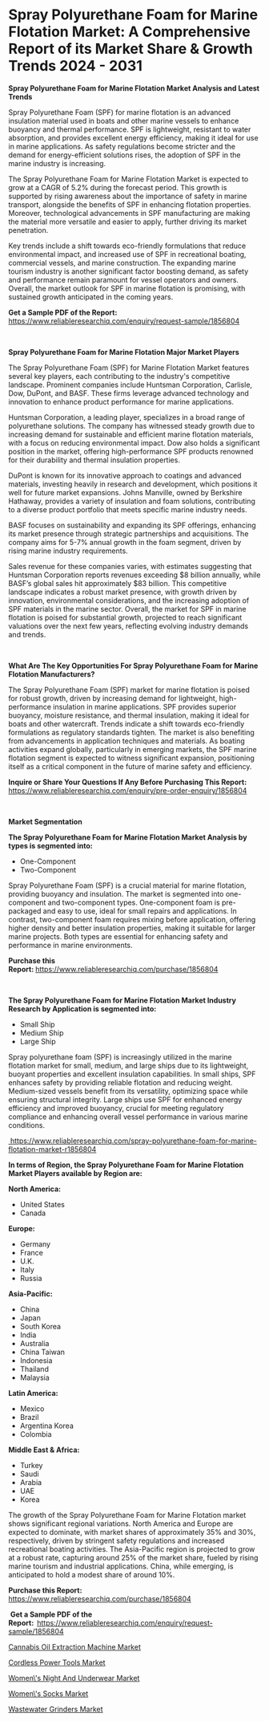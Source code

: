 <p><h1>Spray Polyurethane Foam for Marine Flotation Market: A Comprehensive Report of its Market Share & Growth Trends 2024 - 2031</h1></p><p><strong>Spray Polyurethane Foam for Marine Flotation Market Analysis and Latest Trends</strong></p>
<p><p>Spray Polyurethane Foam (SPF) for marine flotation is an advanced insulation material used in boats and other marine vessels to enhance buoyancy and thermal performance. SPF is lightweight, resistant to water absorption, and provides excellent energy efficiency, making it ideal for use in marine applications. As safety regulations become stricter and the demand for energy-efficient solutions rises, the adoption of SPF in the marine industry is increasing.</p><p>The Spray Polyurethane Foam for Marine Flotation Market is expected to grow at a CAGR of 5.2% during the forecast period. This growth is supported by rising awareness about the importance of safety in marine transport, alongside the benefits of SPF in enhancing flotation properties. Moreover, technological advancements in SPF manufacturing are making the material more versatile and easier to apply, further driving its market penetration. </p><p>Key trends include a shift towards eco-friendly formulations that reduce environmental impact, and increased use of SPF in recreational boating, commercial vessels, and marine construction. The expanding marine tourism industry is another significant factor boosting demand, as safety and performance remain paramount for vessel operators and owners. Overall, the market outlook for SPF in marine flotation is promising, with sustained growth anticipated in the coming years.</p></p>
<p><strong>Get a Sample PDF of the Report:&nbsp;</strong> <a href="https://www.reliableresearchiq.com/enquiry/request-sample/1856804?utm_campaign=1087&utm_medium=2&utm_source=Github&utm_content=ia&utm_term=20102024&utm_id=spray-polyurethane-foam-for-marine-flotation">https://www.reliableresearchiq.com/enquiry/request-sample/1856804</a></p>
<p>&nbsp;</p>
<p><strong>Spray Polyurethane Foam for Marine Flotation Major Market Players</strong></p>
<p><p>The Spray Polyurethane Foam (SPF) for Marine Flotation Market features several key players, each contributing to the industry's competitive landscape. Prominent companies include Huntsman Corporation, Carlisle, Dow, DuPont, and BASF. These firms leverage advanced technology and innovation to enhance product performance for marine applications.</p><p>Huntsman Corporation, a leading player, specializes in a broad range of polyurethane solutions. The company has witnessed steady growth due to increasing demand for sustainable and efficient marine flotation materials, with a focus on reducing environmental impact. Dow also holds a significant position in the market, offering high-performance SPF products renowned for their durability and thermal insulation properties.</p><p>DuPont is known for its innovative approach to coatings and advanced materials, investing heavily in research and development, which positions it well for future market expansions. Johns Manville, owned by Berkshire Hathaway, provides a variety of insulation and foam solutions, contributing to a diverse product portfolio that meets specific marine industry needs.</p><p>BASF focuses on sustainability and expanding its SPF offerings, enhancing its market presence through strategic partnerships and acquisitions. The company aims for 5-7% annual growth in the foam segment, driven by rising marine industry requirements.</p><p>Sales revenue for these companies varies, with estimates suggesting that Huntsman Corporation reports revenues exceeding $8 billion annually, while BASF’s global sales hit approximately $83 billion. This competitive landscape indicates a robust market presence, with growth driven by innovation, environmental considerations, and the increasing adoption of SPF materials in the marine sector. Overall, the market for SPF in marine flotation is poised for substantial growth, projected to reach significant valuations over the next few years, reflecting evolving industry demands and trends.</p></p>
<p>&nbsp;</p>
<p><strong>What Are The Key Opportunities For Spray Polyurethane Foam for Marine Flotation Manufacturers?</strong></p>
<p><p>The Spray Polyurethane Foam (SPF) market for marine flotation is poised for robust growth, driven by increasing demand for lightweight, high-performance insulation in marine applications. SPF provides superior buoyancy, moisture resistance, and thermal insulation, making it ideal for boats and other watercraft. Trends indicate a shift towards eco-friendly formulations as regulatory standards tighten. The market is also benefiting from advancements in application techniques and materials. As boating activities expand globally, particularly in emerging markets, the SPF marine flotation segment is expected to witness significant expansion, positioning itself as a critical component in the future of marine safety and efficiency.</p></p>
<p><strong>Inquire or Share Your Questions If Any Before Purchasing This Report:</strong> <a href="https://www.reliableresearchiq.com/enquiry/pre-order-enquiry/1856804?utm_campaign=1087&utm_medium=2&utm_source=Github&utm_content=ia&utm_term=20102024&utm_id=spray-polyurethane-foam-for-marine-flotation">https://www.reliableresearchiq.com/enquiry/pre-order-enquiry/1856804</a></p>
<p>&nbsp;</p>
<p><strong>Market Segmentation</strong></p>
<p><strong>The Spray Polyurethane Foam for Marine Flotation Market Analysis by types is segmented into:</strong></p>
<p><ul><li>One-Component</li><li>Two-Component</li></ul></p>
<p><p>Spray Polyurethane Foam (SPF) is a crucial material for marine flotation, providing buoyancy and insulation. The market is segmented into one-component and two-component types. One-component foam is pre-packaged and easy to use, ideal for small repairs and applications. In contrast, two-component foam requires mixing before application, offering higher density and better insulation properties, making it suitable for larger marine projects. Both types are essential for enhancing safety and performance in marine environments.</p></p>
<p><strong>Purchase this Report:&nbsp;</strong><a href="https://www.reliableresearchiq.com/purchase/1856804?utm_campaign=1087&utm_medium=2&utm_source=Github&utm_content=ia&utm_term=20102024&utm_id=spray-polyurethane-foam-for-marine-flotation">https://www.reliableresearchiq.com/purchase/1856804</a></p>
<p>&nbsp;</p>
<p><strong>The Spray Polyurethane Foam for Marine Flotation Market Industry Research by Application is segmented into:</strong></p>
<p><ul><li>Small Ship</li><li>Medium Ship</li><li>Large Ship</li></ul></p>
<p><p>Spray polyurethane foam (SPF) is increasingly utilized in the marine flotation market for small, medium, and large ships due to its lightweight, buoyant properties and excellent insulation capabilities. In small ships, SPF enhances safety by providing reliable flotation and reducing weight. Medium-sized vessels benefit from its versatility, optimizing space while ensuring structural integrity. Large ships use SPF for enhanced energy efficiency and improved buoyancy, crucial for meeting regulatory compliance and enhancing overall vessel performance in various marine conditions.</p></p>
<p><a href="https://www.reliableresearchiq.com/spray-polyurethane-foam-for-marine-flotation-market-r1856804?utm_campaign=1087&utm_medium=2&utm_source=Github&utm_content=ia&utm_term=20102024&utm_id=spray-polyurethane-foam-for-marine-flotation">&nbsp;https://www.reliableresearchiq.com/spray-polyurethane-foam-for-marine-flotation-market-r1856804</a></p>
<p><strong>In terms of Region, the Spray Polyurethane Foam for Marine Flotation Market Players available by Region are:</strong></p>
<p>
    <p> <strong> North America: </strong>
        <ul>
            <li>United States</li>
            <li>Canada</li>
        </ul>
        </p> 
    <p> <strong> Europe: </strong>
        <ul>
            <li>Germany</li>
            <li>France</li>
            <li>U.K.</li>
            <li>Italy</li>
            <li>Russia</li>
        </ul>
        </p> 
    <p> <strong> Asia-Pacific: </strong>
        <ul>
            <li>China</li>
            <li>Japan</li>
            <li>South Korea</li>
            <li>India</li>
            <li>Australia</li>
            <li>China Taiwan</li>
            <li>Indonesia</li>
            <li>Thailand</li>
            <li>Malaysia</li>
        </ul>
        </p> 
    <p> <strong> Latin America: </strong>
        <ul>
            <li>Mexico</li>
            <li>Brazil</li>
            <li>Argentina Korea</li>
            <li>Colombia</li>
        </ul>
        </p> 
    <p> <strong> Middle East & Africa: </strong>
        <ul>
            <li>Turkey</li>
            <li>Saudi</li>
            <li>Arabia</li>
            <li>UAE</li>
            <li>Korea</li>
        </ul>
    </p>
    </p>
<p><p>The growth of the Spray Polyurethane Foam for Marine Flotation market shows significant regional variations. North America and Europe are expected to dominate, with market shares of approximately 35% and 30%, respectively, driven by stringent safety regulations and increased recreational boating activities. The Asia-Pacific region is projected to grow at a robust rate, capturing around 25% of the market share, fueled by rising marine tourism and industrial applications. China, while emerging, is anticipated to hold a modest share of around 10%.</p></p>
<p><strong>Purchase this Report: </strong><a href="https://www.reliableresearchiq.com/purchase/1856804?utm_campaign=1087&utm_medium=2&utm_source=Github&utm_content=ia&utm_term=20102024&utm_id=spray-polyurethane-foam-for-marine-flotation">https://www.reliableresearchiq.com/purchase/1856804</a></p>
<p>&nbsp;<strong>Get a Sample PDF of the Report:&nbsp;&nbsp;</strong><a href="https://www.reliableresearchiq.com/enquiry/request-sample/1856804?utm_campaign=1087&utm_medium=2&utm_source=Github&utm_content=ia&utm_term=20102024&utm_id=spray-polyurethane-foam-for-marine-flotation">https://www.reliableresearchiq.com/enquiry/request-sample/1856804</a></p>
<p><strong></strong></p>
<p><p><a href="https://issuu.com/reportprime-2/docs/cannabis-oil-extraction-machine-mar_bffe922bb17140?utm_campaign=1087&utm_medium=2&utm_source=Github&utm_content=ia&utm_term=20102024&utm_id=spray-polyurethane-foam-for-marine-flotation">Cannabis Oil Extraction Machine Market</a></p><p><a href="https://www.linkedin.com/pulse/cordless-power-tools-market-refracting-trends-consumer-wwx3e?utm_campaign=1087&utm_medium=2&utm_source=Github&utm_content=ia&utm_term=20102024&utm_id=spray-polyurethane-foam-for-marine-flotation">Cordless Power Tools Market</a></p><p><a href="https://github.com/josqmxrouth/Market-Research-Report-List-1/blob/main/womens-night-and-underwear-market.md?utm_campaign=1087&utm_medium=2&utm_source=Github&utm_content=ia&utm_term=20102024&utm_id=spray-polyurethane-foam-for-marine-flotation">Women\'s Night And Underwear Market</a></p><p><a href="https://github.com/seraphinaqist/Market-Research-Report-List-1/blob/main/womens-socks-market.md?utm_campaign=1087&utm_medium=2&utm_source=Github&utm_content=ia&utm_term=20102024&utm_id=spray-polyurethane-foam-for-marine-flotation">Women\'s Socks Market</a></p><p><a href="https://www.linkedin.com/pulse/global-perspectives-wastewater-grinders-market-trends-bmkhe?utm_campaign=1087&utm_medium=2&utm_source=Github&utm_content=ia&utm_term=20102024&utm_id=spray-polyurethane-foam-for-marine-flotation">Wastewater Grinders Market</a></p></p>